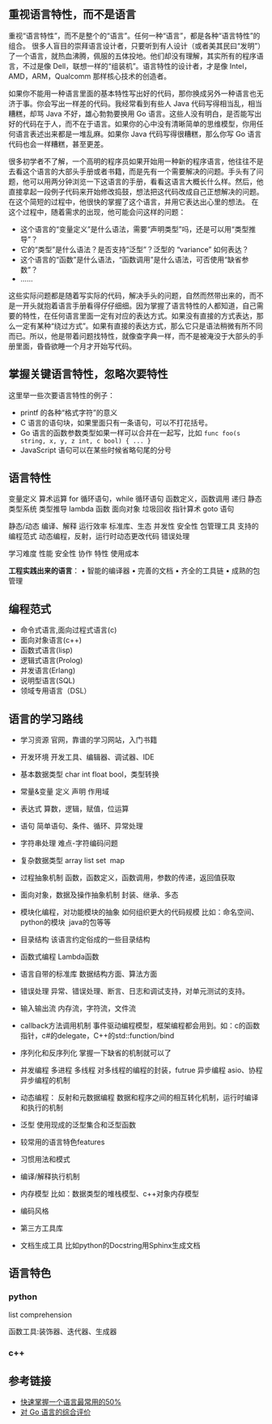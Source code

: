 ## 重视语言特性，而不是语言
重视“语言特性”，而不是整个的“语言”。任何一种“语言”，都是各种“语言特性”的组合。
很多人盲目的崇拜语言设计者，只要听到有人设计（或者美其民曰“发明”）了一个语言，就热血沸腾，佩服的五体投地。他们却没有理解，其实所有的程序语言，不过是像 Dell，联想一样的“组装机”。语言特性的设计者，才是像 Intel，AMD，ARM，Qualcomm 那样核心技术的创造者。

如果你不能用一种语言里面的基本特性写出好的代码，那你换成另外一种语言也无济于事。你会写出一样差的代码。我经常看到有些人 Java 代码写得相当乱，相当糟糕，却骂 Java 不好，雄心勃勃要换用 Go 语言。这些人没有明白，是否能写出好的代码在于人，而不在于语言。如果你的心中没有清晰简单的思维模型，你用任何语言表述出来都是一堆乱麻。如果你 Java 代码写得很糟糕，那么你写 Go 语言代码也会一样糟糕，甚至更差。

很多初学者不了解，一个高明的程序员如果开始用一种新的程序语言，他往往不是去看这个语言的大部头手册或者书籍，而是先有一个需要解决的问题。手头有了问题，他可以用两分钟浏览一下这语言的手册，看看这语言大概长什么样。然后，他直接拿起一段例子代码来开始修改捣鼓，想法把这代码改成自己正想解决的问题。在这个简短的过程中，他很快的掌握了这个语言，并用它表达出心里的想法。
在这个过程中，随着需求的出现，他可能会问这样的问题：
- 这个语言的“变量定义”是什么语法，需要“声明类型”吗，还是可以用“类型推导”？
- 它的“类型”是什么语法？是否支持“泛型”？泛型的 “variance” 如何表达？
- 这个语言的“函数”是什么语法，“函数调用”是什么语法，可否使用“缺省参数”？
- ……

这些实际问题都是随着写实际的代码，解决手头的问题，自然而然带出来的，而不是一开头就抱着语言手册看得仔仔细细。因为掌握了语言特性的人都知道，自己需要的特性，在任何语言里面一定有对应的表达方式。如果没有直接的方式表达，那么一定有某种“绕过方式”。如果有直接的表达方式，那么它只是语法稍微有所不同而已。所以，他是带着问题找特性，就像查字典一样，而不是被淹没于大部头的手册里面，昏昏欲睡一个月才开始写代码。

## 掌握关键语言特性，忽略次要特性

这里举一些次要语言特性的例子：
- printf 的各种“格式字符”的意义
- C 语言的语句块，如果里面只有一条语句，可以不打花括号。
- Go 语言的函数参数类型如果一样可以合并在一起写，比如 `func foo(s string, x, y, z int, c bool) { ... }`
- JavaScript 语句可以在某些时候省略句尾的分号




## 语言特性

变量定义
算术运算
for 循环语句，while 循环语句
函数定义，函数调用
递归
静态类型系统
类型推导
lambda 函数
面向对象
垃圾回收
指针算术
goto 语句

静态/动态
编译、解释
运行效率
标准库、生态
并发性
安全性
包管理工具
支持的编程范式
动态编程，反射，运行时动态更改代码
错误处理


学习难度
性能
安全性
协作
特性
使用成本

**工程实践出来的语言**：
• 智能的编译器
• 完善的文档
• 齐全的工具链
• 成熟的包管理

## 编程范式
* 命令式语言,面向过程式语言(c)
* 面向对象语言(c++)
* 函数式语言(lisp)
* 逻辑式语言(Prolog)
* 并发语言(Erlang) 
* 说明型语言(SQL) 
*  领域专用语言（DSL）  



## 语言的学习路线

* 学习资源
官网，靠谱的学习网站，入门书籍

* 开发环境
开发工具、编辑器、调试器、IDE

* 基本数据类型
char int float bool，类型转换


* 常量&变量
定义 声明 作用域


* 表达式
算数，逻辑，赋值，位运算


* 语句
简单语句、条件、循环、异常处理

* 字符串处理
难点-字符编码问题

* 复杂数据类型
array list set  map


* 过程抽象机制
函数，函数定义，函数调用，参数的传递，返回值获取


* 面向对象，数据及操作抽象机制
封装、继承、多态


* 模块化编程，对功能模块的抽象
如何组织更大的代码规模
比如：命名空间、python的模块  java的包等等

* 目录结构
该语言约定俗成的一些目录结构

* 函数式编程
Lambda函数


* 语言自带的标准库
数据结构方面、算法方面


* 错误处理
异常、错误处理、断言、日志和调试支持，对单元测试的支持。


* 输入输出流
内存流，字符流，文件流


* callback方法调用机制
事件驱动编程模型，框架编程都会用到。如：c的函数指针，c#的delegate，C++的std::function/bind


* 序列化和反序列化
掌握一下缺省的机制就可以了


* 并发编程
多进程
多线程
对多线程的编程的封装，futrue
异步编程
asio、协程
异步编程的机制

* 动态编程：
反射和元数据编程
数据和程序之间的相互转化机制，运行时编译和执行的机制


* 泛型
使用现成的泛型集合和泛型函数


* 较常用的语言特色features


* 习惯用法和模式


* 编译/解释执行机制


* 内存模型
比如：数据类型的堆栈模型、c++对象内存模型


* 编码风格



* 第三方工具库

* 文档生成工具
比如python的Docstring用Sphinx生成文档 


## 语言特色

### python
list comprehension

函数工具:装饰器、迭代器、生成器

### c++



## 参考链接
- [快速掌握一个语言最常用的50%](https://blog.csdn.net/myan/article/details/3144661)
- [对 Go 语言的综合评价](http://www.yinwang.org/blog-cn/2014/04/18/golang)
